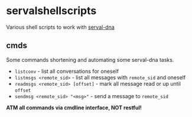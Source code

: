 # servalshellscripts

Various shell scripts to work with [serval-dna](http://github.com/servalproject/serval-dna)

## cmds

Some commands shortening and automating some serval-dna tasks.

* `listconv` - list all conversations for oneself
* `listmsgs <remote_sid>` - list all messages with `remote_sid` and oneself
* `readmsgs <remote_sid> [offset]` - mark all message read or up until `offset`
* `sendmsg <remote_sid> "<msg>"` - send a message to `remote_sid`

**ATM all commands via cmdline interface, NOT restful!**
